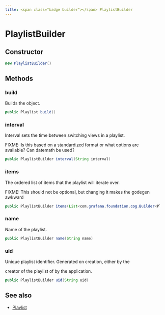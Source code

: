 ```yaml
---
title: <span class="badge builder"></span> PlaylistBuilder
---
```

# <span class="badge builder"></span> PlaylistBuilder

## Constructor

```java
new PlaylistBuilder()
```
## Methods

### <span class="badge object-method"></span> build

Builds the object.

```java
public Playlist build()
```

### <span class="badge object-method"></span> interval

Interval sets the time between switching views in a playlist.

FIXME: Is this based on a standardized format or what options are available? Can datemath be used?

```java
public PlaylistBuilder interval(String interval)
```

### <span class="badge object-method"></span> items

The ordered list of items that the playlist will iterate over.

FIXME! This should not be optional, but changing it makes the godegen awkward

```java
public PlaylistBuilder items(List<com.grafana.foundation.cog.Builder<PlaylistItem>> items)
```

### <span class="badge object-method"></span> name

Name of the playlist.

```java
public PlaylistBuilder name(String name)
```

### <span class="badge object-method"></span> uid

Unique playlist identifier. Generated on creation, either by the

creator of the playlist of by the application.

```java
public PlaylistBuilder uid(String uid)
```

## See also

 * <span class="badge object-type-class"></span> [Playlist](./object-Playlist.md)
